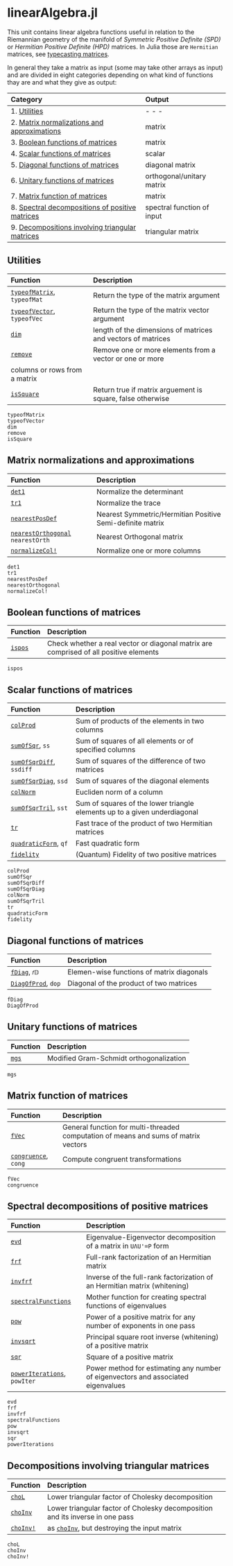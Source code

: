 # linearAlgebra.jl

 This unit contains linear algebra functions useful in relation to the Riemannian
 geometry of the manifold of *Symmetric Positive Definite (SPD)* or
 *Hermitian Positive Definite (HPD)* matrices. In Julia those are `Hermitian` matrices, see [typecasting matrices](@ref).

 In general they take a matrix as input (some may take other arrays as input) and are divided in eight categories depending on what kind of functions thay are and what they give as output:

| Category  | Output |
|:---------- |:----------- |
| 1. [Utilities](@ref)  | - - - |
| 2. [Matrix normalizations and approximations](@ref) | matrix |
| 3. [Boolean functions of matrices](@ref) | matrix |
| 4. [Scalar functions of matrices](@ref) | scalar |
| 5. [Diagonal functions of matrices](@ref) | diagonal matrix |
| 6. [Unitary functions of matrices](@ref) | orthogonal/unitary matrix |
| 7. [Matrix function of matrices](@ref) | matrix |
| 8. [Spectral decompositions of positive matrices](@ref) | spectral function of input|
| 9. [Decompositions involving triangular matrices](@ref) | triangular matrix |

## Utilities

| Function   | Description |
|:---------- |:----------- |
| [`typeofMatrix`](@ref), `typeofMat` | Return the type of the matrix argument |
| [`typeofVector`](@ref), `typeofVec` | Return the type of the matrix vector argument |
| [`dim`](@ref)| length of the dimensions of matrices and vectors of matrices |
| [`remove`](@ref)| Remove one or more elements from a vector or one or more
columns or rows from a matrix |
| [`isSquare`](@ref)| Return true if matrix arguement is square, false otherwise |

```@docs
typeofMatrix
typeofVector
dim
remove
isSquare
```

## Matrix normalizations and approximations

| Function   | Description |
|:---------- |:----------- |
| [`det1`](@ref) | Normalize the determinant|
| [`tr1`](@ref) | Normalize the trace|
| [`nearestPosDef`](@ref) | Nearest Symmetric/Hermitian Positive Semi-definite matrix|
| [`nearestOrthogonal`](@ref) `nearestOrth`| Nearest Orthogonal matrix |
| [`normalizeCol!`](@ref) | Normalize one or more columns|

```@docs
det1
tr1
nearestPosDef
nearestOrthogonal
normalizeCol!
```

## Boolean functions of matrices

| Function   | Description |
|:---------- |:----------- |
| [`ispos`](@ref) | Check whether a real vector or diagonal matrix are comprised of all positive elements|

```@docs
ispos
```

## Scalar functions of matrices

| Function   | Description |
|:---------- |:----------- |
| [`colProd`](@ref) | Sum of products of the elements in two columns |
| [`sumOfSqr`](@ref), `ss` | Sum of squares of all elements or of specified columns |
| [`sumOfSqrDiff`](@ref), `ssdiff` | Sum of squares of the difference of two matrices |
| [`sumOfSqrDiag`](@ref), `ssd` | Sum of squares of the diagonal elements |
| [`colNorm`](@ref) | Eucliden norm of a column |
| [`sumOfSqrTril`](@ref), `sst` | Sum of squares of the lower triangle elements up to a given underdiagonal |
| [`tr`](@ref) | Fast trace of the product of two Hermitian matrices |
| [`quadraticForm`](@ref), `qf` | Fast quadratic form |
| [`fidelity`](@ref) | (Quantum) Fidelity of two positive matrices |

```@docs
colProd
sumOfSqr
sumOfSqrDiff
sumOfSqrDiag
colNorm
sumOfSqrTril
tr
quadraticForm
fidelity
```

## Diagonal functions of matrices

| Function   | Description |
|:---------- |:----------- |
| [`fDiag`](@ref), `𝑓𝔻` | Elemen-wise functions of matrix diagonals|
| [`DiagOfProd`](@ref), `dop` | Diagonal of the product of two matrices|

```@docs
fDiag
DiagOfProd
```

## Unitary functions of matrices

| Function   | Description |
|:---------- |:----------- |
| [`mgs`](@ref) | Modified Gram-Schmidt orthogonalization|

```@docs
mgs
```

## Matrix function of matrices

| Function   | Description |
|:---------- |:----------- |
| [`fVec`](@ref) | General function for multi-threaded computation of means and sums of matrix vectors|
| [`congruence`](@ref), `cong` | Compute congruent transformations |

```@docs
fVec
congruence
```

## Spectral decompositions of positive matrices

| Function   | Description |
|:---------- |:----------- |
| [`evd`](@ref) | Eigenvalue-Eigenvector decomposition of a matrix in ``UΛU'=P`` form|
| [`frf`](@ref) | Full-rank factorization of an Hermitian matrix |
| [`invfrf`](@ref) | Inverse of the full-rank factorization of an Hermitian matrix (whitening) |
| [`spectralFunctions`](@ref) | Mother function for creating spectral functions of eigenvalues|
| [`pow`](@ref)| Power of a positive matrix for any number of exponents in one pass|
| [`invsqrt`](@ref)| Principal square root inverse (whitening) of a positive matrix|
| [`sqr`](@ref)| Square of a positive matrix|
| [`powerIterations`](@ref), `powIter` | Power method for estimating any number of eigenvectors and associated eigenvalues|

```@docs
evd
frf
invfrf
spectralFunctions
pow
invsqrt
sqr
powerIterations
```

## Decompositions involving triangular matrices

| Function   | Description |
|:---------- |:----------- |
| [`choL`](@ref) | Lower triangular factor of Cholesky decomposition|
| [`choInv`](@ref) | Lower triangular factor of Cholesky decomposition and its inverse in one pass|
| [`choInv!`](@ref) | as [`choInv`](@ref), but destroying the input matrix|

```@docs
choL
choInv
choInv!
```
